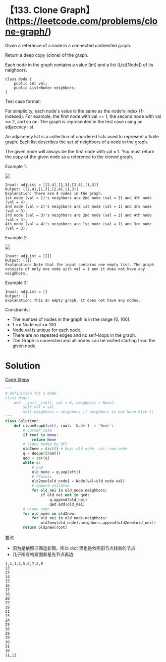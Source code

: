 # 【133. Clone Graph】(https://leetcode.com/problems/clone-graph/)
Given a reference of a node in a connected undirected graph.

Return a deep copy (clone) of the graph.

Each node in the graph contains a value (int) and a list (List[Node]) of its neighbors.

    class Node {
        public int val;
        public List<Node> neighbors;
    }
 

Test case format:

For simplicity, each node's value is the same as the node's index (1-indexed). For example, the first node with val == 1, the second node with val == 2, and so on. The graph is represented in the test case using an adjacency list.

An adjacency list is a collection of unordered lists used to represent a finite graph. Each list describes the set of neighbors of a node in the graph.

The given node will always be the first node with val = 1. You must return the copy of the given node as a reference to the cloned graph.

 

Example 1:

![](https://assets.leetcode.com/uploads/2019/11/04/133_clone_graph_question.png)

    Input: adjList = [[2,4],[1,3],[2,4],[1,3]]
    Output: [[2,4],[1,3],[2,4],[1,3]]
    Explanation: There are 4 nodes in the graph.
    1st node (val = 1)'s neighbors are 2nd node (val = 2) and 4th node (val = 4).
    2nd node (val = 2)'s neighbors are 1st node (val = 1) and 3rd node (val = 3).
    3rd node (val = 3)'s neighbors are 2nd node (val = 2) and 4th node (val = 4).
    4th node (val = 4)'s neighbors are 1st node (val = 1) and 3rd node (val = 3).
    
Example 2:

![](https://assets.leetcode.com/uploads/2020/01/07/graph.png)

    Input: adjList = [[]]
    Output: [[]]
    Explanation: Note that the input contains one empty list. The graph consists of only one node with val = 1 and it does not have any neighbors.

Example 3:

    Input: adjList = []
    Output: []
    Explanation: This an empty graph, it does not have any nodes.
 

Constraints:

- The number of nodes in the graph is in the range [0, 100].
- 1 <= Node.val <= 100
- Node.val is unique for each node.
- There are no repeated edges and no self-loops in the graph.
- The Graph is connected and all nodes can be visited starting from the given node.

# Solution
[Code Steps](./presentations/?id=leet133)
```python
"""
# Definition for a Node.
class Node:
    def __init__(self, val = 0, neighbors = None):
        self.val = val
        self.neighbors = neighbors if neighbors is not None else []
"""
class Solution:
    def cloneGraph(self, root: 'Node') -> 'Node':
        # corner case
        if root is None:
            return None
        # clone nodes by BFS
        old2new = dict() # key: old node, val: new node
        q = deque([root])
        qed = set(q)
        while q:
            # pop
            old_node = q.popleft()
            # Process
            old2new[old_node] = Node(val=old_node.val)
            # append children
            for old_nei in old_node.neighbors:
                if old_nei not in qed:
                    q.append(old_nei)
                    qed.add(old_nei)
        # clone edge
        for old_node in old2new:
            for old_nei in old_node.neighbors:
                old2new[old_node].neighbors.append(old2new[old_nei])
        return old2new[root]
```

要点
- 因为是依照旧图造新图，所以 dict 里也是依照旧节点找新的节点
- 几乎所有构建图都是先节点再边
```steps
1,2,3,4,5,6,7,8,9
13
27
14
15
16
17
18
20
22
19
21
23
24
25
26
28
29
30
31
10
11,12
```